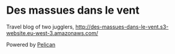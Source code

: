 # Des massues dans le vent

Travel blog of two jugglers, http://des-massues-dans-le-vent.s3-website.eu-west-3.amazonaws.com/

Powered by [Pelican](https://blog.getpelican.com/)

